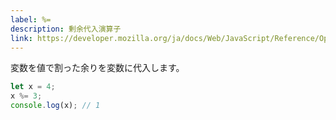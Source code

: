 ```yaml
---
label: %=
description: 剰余代入演算子
link: https://developer.mozilla.org/ja/docs/Web/JavaScript/Reference/Operators/Remainder_assignment
---
```


変数を値で割った余りを変数に代入します。

```typescript
let x = 4;
x %= 3;
console.log(x); // 1
```
